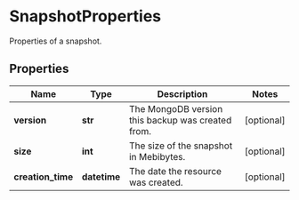 # SnapshotProperties

Properties of a snapshot.
## Properties
| Name | Type | Description | Notes |
| ------------ | ------------- | ------------- | ------------- |
| **version** | **str** | The MongoDB version this backup was created from. | [optional]  |
| **size** | **int** | The size of the snapshot in Mebibytes. | [optional]  |
| **creation_time** | **datetime** | The date the resource was created. | [optional]  |


